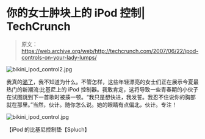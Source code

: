 # 你的女士肿块上的 iPod 控制| TechCrunch

> 原文：<https://web.archive.org/web/http://techcrunch.com/2007/06/22/ipod-controls-on-your-lady-lumps/>

![bikini_ipod_control2.jpg](img/3dace5576ae7230ff96f37ddace74c8a.png)

我真的[渴了](https://web.archive.org/web/20160305174458/http://crunchgear.com/2006/12/27/got-milk/)，我不知道为什么。不管怎样，这些年轻漂亮的女士们正在展示今夏最热门的新潮流:比基尼上的 iPod 控制器。我敢肯定，这将导致一些青春期的小伙子在试图跳到下一首歌时被揍一顿。“我只是想快进，我发誓。我忍不住说你的胸部就在那里。”当然，伙计。随你怎么说。她的眼睛有点偏北，伙计。专注！

![bikini_ipod_control.jpg](img/5d64ab84dabcdf6b54e8dc6ae201a793.png)

【iPod 的比基尼控制垫【Spluch】